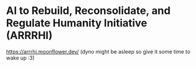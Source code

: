 # AI to Rebuild, Reconsolidate, and Regulate Humanity Initiative (ARRRHI)
https://arrrhi.moonflower.dev/ (dyno might be asleep so give it some time to wake up :3)
